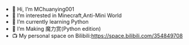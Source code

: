 - 👋 Hi, I’m MChuanying001
- 👀 I’m interested in Minecraft,Anti-Mini World
- 🌱 I’m currently learning Python
- 💞️ I’m Making 魔力赏(Python edition)
- 📺 My personal space on Bilibili:https://space.bilibili.com/354849708

<!---
MChuanying001/MChuanying001 is a ✨ special ✨ repository because its `README.md` (this file) appears on your GitHub profile.
You can click the Preview link to take a look at your changes.
--->
